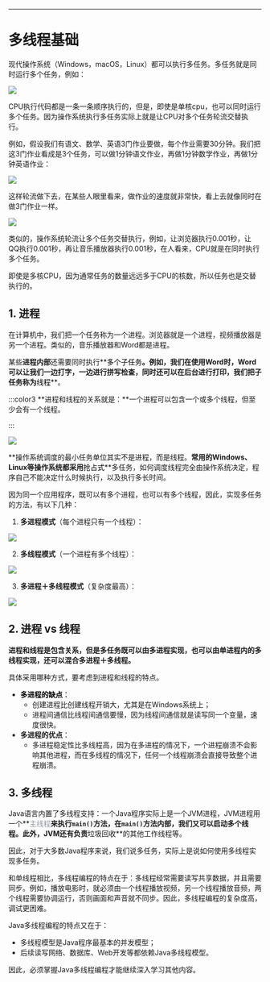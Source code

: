 ---

#  多线程基础
现代操作系统（Windows，macOS，Linux）都可以执行多任务。多任务就是同时运行多个任务，例如：

![](https://cdn.nlark.com/yuque/0/2024/jpeg/43007687/1731733408251-1739da59-f8c4-495c-ba71-e52aa245aa8c.jpeg)

CPU执行代码都是一条一条顺序执行的，但是，即使是单核cpu，也可以同时运行多个任务。因为操作系统执行多任务实际上就是让CPU对多个任务轮流交替执行。

例如，假设我们有语文、数学、英语3门作业要做，每个作业需要30分钟。我们把这3门作业看成是3个任务，可以做1分钟语文作业，再做1分钟数学作业，再做1分钟英语作业：

![](https://cdn.nlark.com/yuque/0/2024/jpeg/43007687/1731733408542-3f2a3691-f3e3-4ff9-bd92-1fe8b4deba5e.jpeg)

这样轮流做下去，在某些人眼里看来，做作业的速度就非常快，看上去就像同时在做3门作业一样。

![](https://cdn.nlark.com/yuque/0/2024/gif/43007687/1731733408293-b3c40226-4a08-4d78-a2e9-8ce27b9b4485.gif)

类似的，操作系统轮流让多个任务交替执行，例如，让浏览器执行0.001秒，让QQ执行0.001秒，再让音乐播放器执行0.001秒，在人看来，CPU就是在同时执行多个任务。

即使是多核CPU，因为通常任务的数量远远多于CPU的核数，所以任务也是交替执行的。

## 1. 进程
在计算机中，我们把一个任务称为一个进程。浏览器就是一个进程，视频播放器是另一个进程。类似的，音乐播放器和Word都是进程。

某些**进程内部**还需要同时执行**<font style="color:#000000;">多个子任务</font>**。例如，我们在使用Word时，Word可以让我们一边打字，一边进行拼写检查，同时还可以在后台进行打印，我们把子任务称为**<font style="color:#000000;">线程</font>**。

:::color3
**进程和线程的关系就是：**一个进程可以包含一个或多个线程，但至少会有一个线程。

:::

![](https://cdn.nlark.com/yuque/__mermaid_v3/6c4f238969a82e2c4160cfc8888b2c20.svg)

**操作系统调度的最小任务单位其实不是进程，而是线程。**常用的Windows、Linux等操作系统都采用**<font style="color:#000000;">抢占式</font>**多任务，如何调度线程完全由操作系统决定，程序自己不能决定什么时候执行，以及执行多长时间。

因为同一个应用程序，既可以有多个进程，也可以有多个线程，因此，实现多任务的方法，有以下几种：

1. **多进程模式**（每个进程只有一个线程）：

![](https://cdn.nlark.com/yuque/__mermaid_v3/ac5402d2b709241f38a6851eb99222d2.svg)

2. **多线程模式**（一个进程有多个线程）：

![](https://cdn.nlark.com/yuque/__mermaid_v3/566c301acb05d21392700800d6415426.svg)

3. **多进程＋多线程模式**（复杂度最高）：

![](https://cdn.nlark.com/yuque/__mermaid_v3/80d3dc44bd6e769ee1a7a22fa2384be8.svg)

## 2. 进程 vs 线程
**进程和线程是包含关系，但是多任务既可以由多进程实现，也可以由单进程内的多线程实现，还可以混合多进程＋多线程。**

具体采用哪种方式，要考虑到进程和线程的特点。

+ **<font style="color:#000000;">多进程的缺点</font>**<font style="color:#000000;">：</font>
    - 创建进程比创建线程开销大，尤其是在Windows系统上；
    - 进程间通信比线程间通信要慢，因为线程间通信就是读写同一个变量，速度很快。
+ **多进程的优点**：
    - 多进程稳定性比多线程高，因为在多进程的情况下，一个进程崩溃不会影响其他进程，而在多线程的情况下，任何一个线程崩溃会直接导致整个进程崩溃。



## 3. 多线程
Java语言内置了多线程支持：一个Java程序实际上是一个JVM进程，JVM进程用一个**<font style="color:rgb(143,149,158);">主线程</font>**来执行`main()`方法，在`main()`方法内部，我们又可以启动多个线程。此外，JVM还有负责**垃圾回收**的其他工作线程等。

因此，对于大多数Java程序来说，我们说多任务，实际上是说如何使用多线程实现多任务。

和单线程相比，多线程编程的特点在于：多线程经常需要读写共享数据，并且需要同步。例如，播放电影时，就必须由一个线程播放视频，另一个线程播放音频，两个线程需要协调运行，否则画面和声音就不同步。因此，多线程编程的复杂度高，调试更困难。

Java多线程编程的特点又在于：

+ 多线程模型是Java程序最基本的并发模型；
+ 后续读写网络、数据库、Web开发等都依赖Java多线程模型。

因此，必须掌握Java多线程编程才能继续深入学习其他内容。


